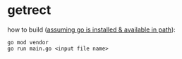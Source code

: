 # getrect

how to build ([assuming go is installed & available in path](https://go.dev/doc/install)):
```
go mod vendor
go run main.go <input file name>
```